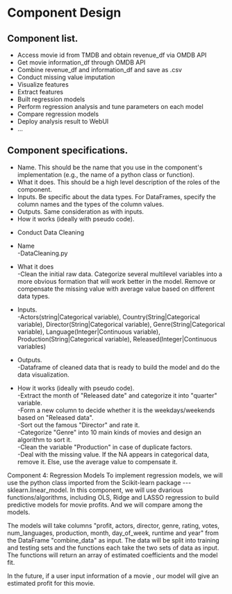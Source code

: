 # Component Design


## Component list. 
- Access movie id from TMDB and obtain revenue_df via OMDB API
- Get movie information_df through OMDB API
- Combine revenue_df and information_df and save as .csv
- Conduct missing value imputation
- Visualize features
- Extract features
- Built regression models
- Perform regression analysis and tune parameters on each model
- Compare regression models
- Deploy analysis result to WebUI
- ...

## Component specifications. 
- Name. This should be the name that you use in the component's implementation (e.g., the name of a python class or function).
- What it does. This should be a high level description of the roles of the component.
- Inputs. Be specific about the data types. For DataFrames, specify the column names and the types of the column values.
- Outputs. Same consideration as with inputs.
- How it works (ideally with pseudo code).

* Conduct Data Cleaning
- Name  
  -DataCleaning.py 
  
- What it does  
  -Clean the initial raw data. Categorize several multilevel variables into a more obvious formation that will work better in the model. Remove or compensate the missing value with average value based on different data types. 

- Inputs.   
  -Actors(string|Categorical variable), Country(String|Categorical variable), Director(String|Categorical variable), Genre(String|Categorical variable), Language(Integer|Continuous variable), Production(String|Categorical variable), Released(Integer|Continuous variables)

- Outputs.   
  -Dataframe of cleaned data that is ready to build the model and do the data visualization.

- How it works (ideally with pseudo code).   
  -Extract the month of "Released date" and categorize it into "quarter" variable.   
  -Form a new column to decide whether it is the weekdays/weekends based on "Released data".    
  -Sort out the famous "Director" and rate it.    
  -Categorize "Genre" into 10 main kinds of movies and design an algorithm to sort it.    
  -Clean the variable "Production" in case of duplicate factors.     
  -Deal with the missing value. If the NA appears in categorical data, remove it. Else, use the average value to compensate it.     

Component 4: Regression Models
To implement regression models, we will use the python class imported from the Scikit-learn package ---  sklearn.linear_model.
In this component, we will use dvarious functions/algorithms, including OLS, Ridge and LASSO regression to build predictive models for movie profits. And we will compare among the models. 

The models will take columns "profit, actors, director, genre, rating, votes, num_languages, production, month, day_of_week, runtime and year" from the DataFrame "combine_data" as input. The data will be split into training and testing sets and the functions each take the two sets of data as input. The functions will return an array of estimated coefficients and the model fit.

In the future, if a user input information of a movie , our model will give an estimated profit for this movie.
